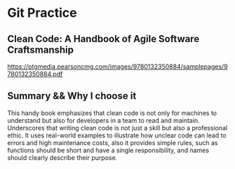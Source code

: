 # Git Practice
<!--A simple project to practice a few git/github workflows.  Replace the contents of this file with the contents indicated in the [instructions](./instructions.md).-->
## Clean Code: A Handbook of Agile Software Craftsmanship
https://ptgmedia.pearsoncmg.com/images/9780132350884/samplepages/9780132350884.pdf
## Summary && Why I choose it
This handy book emphasizes that clean code is not only for machines to understand but also for developers in a team to read and maintain. Underscores that writing clean code is not just a skill but also a professional ethic.
It uses real-world examples to illustrate how unclear code can lead to errors and high maintenance costs, also it provides simple rules, such as functions should be short and have a single responsibility, and names should clearly describe their purpose.